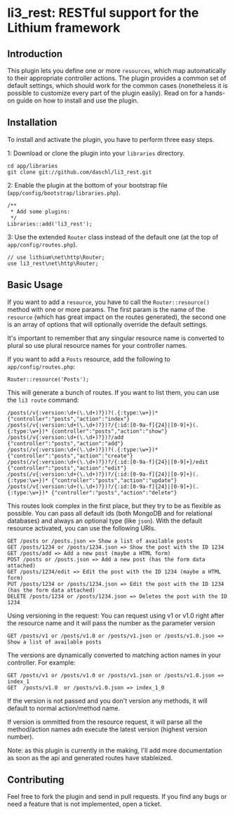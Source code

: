# li3_rest: RESTful support for the Lithium framework

## Introduction
This plugin lets you define one or more `resources`, which map automatically to their appropriate 
controller actions. The plugin provides a common set of default settings, which should work for 
the common cases (nonetheless it is possible to customize every part of the plugin easily). Read on 
for a hands-on guide on how to install and use the plugin.

## Installation
To install and activate the plugin, you have to perform three easy steps.

1: Download or clone the plugin into your `libraries` directory.

	cd app/libraries
	git clone git://github.com/daschl/li3_rest.git
	

2: Enable the plugin at the bottom of your bootstrap file (`app/config/bootstrap/libraries.php`).

	/**
	 * Add some plugins:
	 */
	Libraries::add('li3_rest');

3: Use the extended `Router` class instead of the default one (at the top of `app/config/routes.php`).

	// use lithium\net\http\Router;
	use li3_rest\net\http\Router;

## Basic Usage
If you want to add a `resource`, you have to call the `Router::resource()` method with one or more params. 
The first param is the name of the `resource` (which has great impact on the routes generated), the second 
one is an array of options that will optionally override the default settings.

It's important to remember that any singular resource name is converted to plural so use plural resource names for your controller names.

If you want to add a `Posts` resource, add the following to `app/config/routes.php`:

	Router::resource('Posts');

This will generate a bunch of routes. If you want to list them, you can use the `li3 route` command:

	/posts(/v{:version:\d+(\.\d+)?})?(.{:type:\w+})*        {"controller":"posts","action":"index"}
	/posts(/v{:version:\d+(\.\d+)?})?/{:id:[0-9a-f]{24}|[0-9]+}(.{:type:\w+})* {controller":"posts","action":"show"}
	/posts(/v{:version:\d+(\.\d+)?})?/add                   {"controller":"posts","action":"add"}
	/posts(/v{:version:\d+(\.\d+)?})?(.{:type:\w+})*        {"controller":"posts","action":"create"}
	/posts(/v{:version:\d+(\.\d+)?})?/{:id:[0-9a-f]{24}|[0-9]+}/edit        {"controller":"posts","action":"edit"}
	/posts(/v{:version:\d+(\.\d+)?})?/{:id:[0-9a-f]{24}|[0-9]+}(.{:type:\w+})* {"controller":"posts","action":"update"}
	/posts(/v{:version:\d+(\.\d+)?})?/{:id:[0-9a-f]{24}|[0-9]+}(.{:type:\w+})* {"controller":"posts","action":"delete"}
 
This routes look complex in the first place, but they try to be as flexible as possible. You can pass 
all default ids (both MongoDB and for relational databases) and always an optional type (like `json`).
With the default resource activated, you can use the following URIs.

	GET /posts or /posts.json => Show a list of available posts
	GET /posts/1234 or /posts/1234.json => Show the post with the ID 1234
	GET /posts/add => Add a new post (maybe a HTML form)
	POST /posts or /posts.json => Add a new post (has the form data attached)
	GET /posts/1234/edit => Edit the post with the ID 1234 (maybe a HTML form)
	PUT /posts/1234 or /posts/1234.json => Edit the post with the ID 1234 (has the form data attached)
	DELETE /posts/1234 or /posts/1234.json => Deletes the post with the ID 1234
	
Using versioning in the request:
You can request using v1 or v1.0 right after the resource name and it will pass the number as the parameter version

	GET /posts/v1 or /posts/v1.0 or /posts/v1.json or /posts/v1.0.json => Show a list of available posts
	
The versions are dynamically converted to matching action names in your controller.  For example: 
	
	GET /posts/v1 or /posts/v1.0 or /posts/v1.json or /posts/v1.0.json => index_1
	GET  /posts/v1.0  or /posts/v1.0.json => index_1_0
	
If the version is not passed and you don't version any methods, it will default to normal action/method name.

If version is ommitted from the resource request, it will parse all the method/action names adn execute the latest version (highest version number).  

Note: as this plugin is currently in the making, I'll add more documentation as soon as the api and generated 
routes have stableized.

## Contributing
Feel free to fork the plugin and send in pull requests. If you find any bugs or need a feature that is not implemented, open a ticket.
